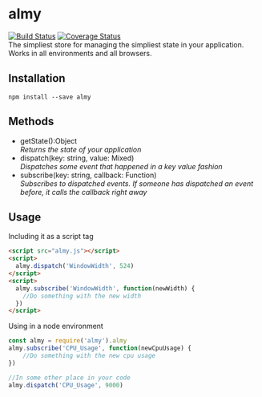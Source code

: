 # almy
[![Build Status](https://travis-ci.org/tomas2387/almy.svg?branch=master)](https://travis-ci.org/tomas2387/almy) [![Coverage Status](https://coveralls.io/repos/github/tomas2387/almy/badge.svg?branch=master)](https://coveralls.io/github/tomas2387/almy?branch=master)    
The simpliest store for managing the simpliest state in your application.    
Works in all environments and all browsers.

## Installation
```
npm install --save almy
```


## Methods
- getState():Object    
_Returns the state of your application_
- dispatch(key: string, value: Mixed)    
_Dispatches some event that happened in a key value fashion_
- subscribe(key: string, callback: Function)   
_Subscribes to dispatched events. If someone has dispatched an event before, it calls the callback right away_

## Usage

Including it as a script tag    
```html
<script src="almy.js"></script>
<script>
  almy.dispatch('WindowWidth', 524)
</script>
<script>
  almy.subscribe('WindowWidth', function(newWidth) {
    //Do something with the new width
  })
</script>
```

Using in a node environment
```javascript
const almy = require('almy').almy
almy.subscribe('CPU_Usage', function(newCpuUsage) {
    //Do something with the new cpu usage
})

//In some other place in your code
almy.dispatch('CPU_Usage', 9000)
```



